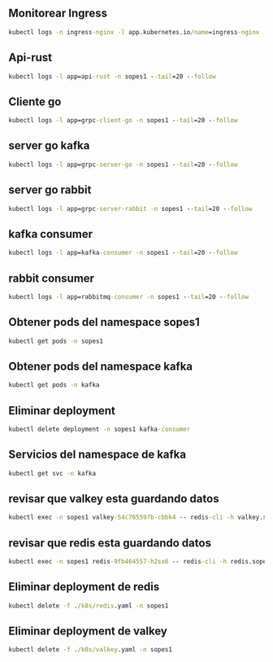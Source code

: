 ## Monitorear Ingress

```cmd
kubectl logs -n ingress-nginx -l app.kubernetes.io/name=ingress-nginx | grep "POST /input"
```

## Api-rust

```cmd
kubectl logs -l app=api-rust -n sopes1 --tail=20 --follow
```

## Cliente go

```cmd
kubectl logs -l app=grpc-client-go -n sopes1 --tail=20 --follow
```

## server go kafka

```cmd
kubectl logs -l app=grpc-server-go -n sopes1 --tail=20 --follow
```

## server go rabbit

```cmd
kubectl logs -l app=grpc-server-rabbit -n sopes1 --tail=20 --follow
```

## kafka consumer

```cmd
kubectl logs -l app=kafka-consumer -n sopes1 --tail=20 --follow
```

## rabbit consumer

```cmd
kubectl logs -l app=rabbitmq-consumer -n sopes1 --tail=20 --follow
```

## Obtener pods del namespace sopes1

```cmd
kubectl get pods -n sopes1
```

## Obtener pods del namespace kafka

```cmd
kubectl get pods -n kafka
```

## Eliminar deployment

```cmd
kubectl delete deployment -n sopes1 kafka-consumer
```

## Servicios del namespace de kafka

```cmd
kubectl get svc -n kafka
```

## revisar que valkey esta guardando datos

```cmd
kubectl exec -n sopes1 valkey-54c765597b-cbbk4 -- redis-cli -h valkey.sopes1.svc.cluster.local -p 6378 -a sopes999 HGETALL weather:global
```

## revisar que redis esta guardando datos

```cmd
kubectl exec -n sopes1 redis-9fb464557-h2sx6 -- redis-cli -h redis.sopes1.svc.cluster.local -p 6379 -a sopes999 HGETALL weather:global
```

## Eliminar deployment de redis

```cmd
kubectl delete -f ./k8s/redis.yaml -n sopes1
```

## Eliminar deployment de valkey

```cmd
kubectl delete -f ./k8s/valkey.yaml -n sopes1
```
